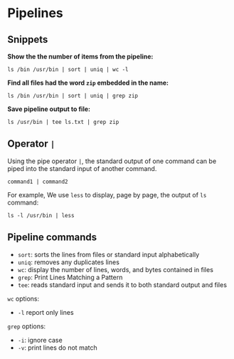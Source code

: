 # Pipelines

## Snippets

**Show the the number of items from the pipeline:**

```shell
ls /bin /usr/bin | sort | uniq | wc -l
```

**Find all files had the word `zip` embedded in the name:**

```shell
ls /bin /usr/bin | sort | uniq | grep zip
```

**Save pipeline output to file:**

```shell
ls /usr/bin | tee ls.txt | grep zip
```


## Operator `|`

Using the pipe operator `|`, the standard output of one command can be piped into the standard input of another command.

```shell
command1 | command2
```

For example, We use `less` to display, page by page, the output of `ls` command:

```shell
ls -l /usr/bin | less
```


## Pipeline commands

- `sort`: sorts the lines from files or standard input alphabetically
- `uniq`: removes any duplicates lines
- `wc`: display the number of lines, words, and bytes contained in files
- `grep`: Print Lines Matching a Pattern
- `tee`: reads standard input and sends it to both standard output and files


`wc` options:
- `-l` report only lines

`grep` options:
- `-i`: ignore case
- `-v`: print lines do not match
